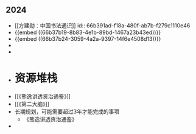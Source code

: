 ## 2024
- [[方建勋：中国书法通识]]
  id:: 66b391ad-f18a-480f-ab7b-f279c1110e46
- {{embed ((66b37b19-8b83-4e1b-89bd-1467a23b43ed))}}
- {{embed ((66b37b24-3059-4a2a-9397-14f6e4508d13))}}
-
-
- # 资源堆栈
- [[《熊逸讲透资治通鉴》]]
- [[《第二大脑》]]
- 长期规划，可能需要超过3年才能完成的事项
	- 《熊逸讲透资治通鉴》
-